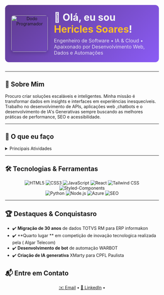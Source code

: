
<div align="center" style="
  background: linear-gradient(135deg, #5E3A8C, #8B5CF6);
  padding: 20px;
  border-radius: 12px;
  display: flex;
  align-items: center;
  justify-content: center;
  gap: 20px;
  max-width: 800px;
  margin: 0 auto 30px;
">

  <img
    src="https://uploaddeimagens.com.br/images/004/893/258/original/dodo-prog.png?1745394241"
    alt="Dodo Programador"
    style="
      height: 120px;
      width: auto;
      border-radius: 8px;
      box-shadow: 0 4px 12px rgba(0,0,0,0.2);
    "
  />


  <div style="text-align: left; color: #F3F4F6; max-width: 500px;">
    <h1 style="margin:0; font-size:2rem;">👋 Olá, eu sou <a href="https://github.com/hericlessoares" style="color:#FBBF24; text-decoration:none;">Hericles Soares</a>!</h1>
    <p style="margin: 8px 0 0; font-size:1rem; opacity:0.9;">
      Engenheiro de Software • IA & Cloud • Apaixonado por Desenvolvimento Web, Dados e Automações
    </p>
  </div>
</div>

  
  ---
  
  ## 📝 Sobre Mim
  <p>Procuro criar soluções escaláveis e inteligentes. Minha missão é transformar dados em insights e interfaces em experiências inesquecíveis. Trabalho no desenvolvimento de APIs, aplicações web ,chatbots e o desenvolvimento de IA's Generativas sempre buscando as melhores práticas de performance, SEO e acessibilidade.</p>

  
  ---
  
  ## 🚀 O que eu faço
  <details>
    <summary>Principais Atividades</summary>
  
    - 🔹 **Front-end**: React, Next.js, JavaScript, HTML5 e CSS3  
    - 🔹 **UI/UX**: Tailwind CSS, Styled-Components, design responsivo e acessível  
    - 🔹 **Back-end & Infra**: Node.js, Python, Azure Functions, APIs RESTful  
    - 🔹 **Dados & BI**: Azure Cognitive Search, Power BI, SQL Server, ClickHouse,GAIO
    - 🔹 **SEO & Performance**: Core Web Vitals, Lighthouse, otimização on-page  
    - 🔹 **Automação & IA**: Azure OpenAI, chatbots e workflows inteligentes  
  </details>
  
  ---
  
  ## 🛠️ Tecnologias & Ferramentas
  <p align="center">
    <img alt="HTML5"                 src="https://img.shields.io/badge/HTML5-E34F26?logo=html5&logoColor=white" />
    <img alt="CSS3"                  src="https://img.shields.io/badge/CSS3-1572B6?logo=css3&logoColor=white" />
    <img alt="JavaScript"            src="https://img.shields.io/badge/JavaScript-F7DF1E?logo=javascript&logoColor=black" />
    <img alt="React"                 src="https://img.shields.io/badge/React-61DAFB?logo=react&logoColor=black" />
    <img alt="Tailwind CSS"          src="https://img.shields.io/badge/Tailwind_CSS-06B6D4?logo=tailwindcss&logoColor=white" />
    <img alt="Styled-Components"     src="https://img.shields.io/badge/Styled–Components-DB7093?logo=styled-components&logoColor=white" />
    <br/>
    <img alt="Python"                src="https://img.shields.io/badge/Python-3776AB?logo=python&logoColor=white" />
    <img alt="Node.js"               src="https://img.shields.io/badge/Node.js-339933?logo=node.js&logoColor=white" />
    <img alt="Azure"                 src="https://img.shields.io/badge/Azure-0089D6?logo=microsoftazure&logoColor=white" />
    <img alt="SEO"                   src="https://img.shields.io/badge/SEO-FF6C37?logo=google&logoColor=white" />
  </p>
  
  ---
  
  ## 🏆 Destaques & Conquistasro
  - ✔️ **Migração de 30 anos** de dados TOTVS RM para ERP informakon
  - ✔️ **Quarto lugar ** em competição de inovação tecnologica realizada pela ( Algar Telecom)
  - ✔️ **Desenvolvimento de bot** de automação WARBOT
  - ✔️ **Criação de IA generativa** XMarty para CPFL Paulista

  ## 📬 Entre em Contato
  <p align="center">
    <a href="mailto:hericleshsv3@gmail.com">✉️ Email</a> •
    <a href="https://www.linkedin.com/in/hericles-soares/">🔗 LinkedIn</a> •
  </p>
  
